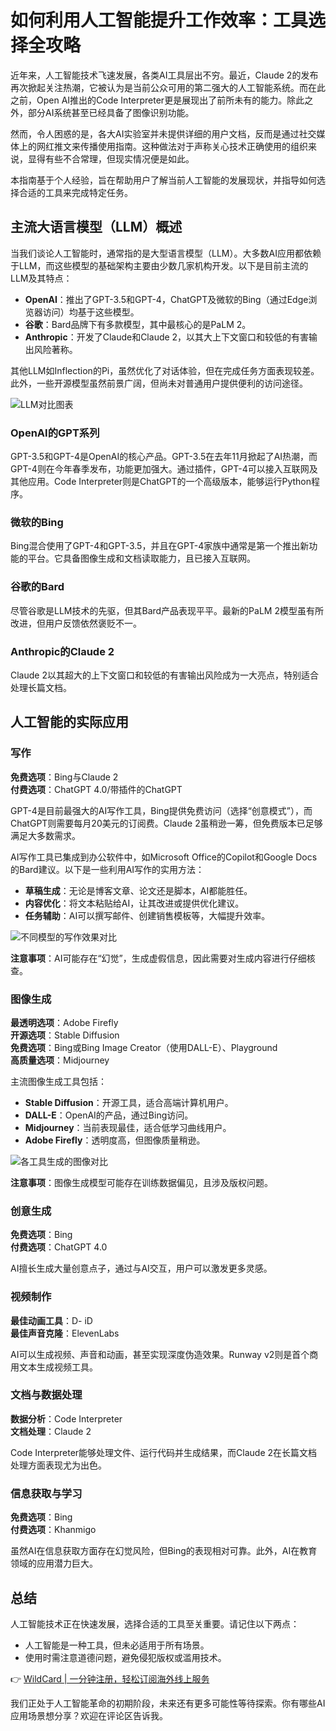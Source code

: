 # 如何利用人工智能提升工作效率：工具选择全攻略

近年来，人工智能技术飞速发展，各类AI工具层出不穷。最近，Claude 2的发布再次掀起关注热潮，它被认为是当前公众可用的第二强大的人工智能系统。而在此之前，Open AI推出的Code Interpreter更是展现出了前所未有的能力。除此之外，部分AI系统甚至已经具备了图像识别功能。

然而，令人困惑的是，各大AI实验室并未提供详细的用户文档，反而是通过社交媒体上的网红推文来传播使用指南。这种做法对于声称关心技术正确使用的组织来说，显得有些不合常理，但现实情况便是如此。

本指南基于个人经验，旨在帮助用户了解当前人工智能的发展现状，并指导如何选择合适的工具来完成特定任务。

## 主流大语言模型（LLM）概述

当我们谈论人工智能时，通常指的是大型语言模型（LLM）。大多数AI应用都依赖于LLM，而这些模型的基础架构主要由少数几家机构开发。以下是目前主流的LLM及其特点：

- **OpenAI**：推出了GPT-3.5和GPT-4，ChatGPT及微软的Bing（通过Edge浏览器访问）均基于这些模型。
- **谷歌**：Bard品牌下有多款模型，其中最核心的是PaLM 2。
- **Anthropic**：开发了Claude和Claude 2，以其大上下文窗口和较低的有害输出风险著称。

其他LLM如Inflection的Pi，虽然优化了对话体验，但在完成任务方面表现较差。此外，一些开源模型虽然前景广阔，但尚未对普通用户提供便利的访问途径。

![LLM对比图表](https://bbtdd.com/img/749430841809535.webp)

### OpenAI的GPT系列
GPT-3.5和GPT-4是OpenAI的核心产品。GPT-3.5在去年11月掀起了AI热潮，而GPT-4则在今年春季发布，功能更加强大。通过插件，GPT-4可以接入互联网及其他应用。Code Interpreter则是ChatGPT的一个高级版本，能够运行Python程序。

### 微软的Bing
Bing混合使用了GPT-4和GPT-3.5，并且在GPT-4家族中通常是第一个推出新功能的平台。它具备图像生成和文档读取能力，且已接入互联网。

### 谷歌的Bard
尽管谷歌是LLM技术的先驱，但其Bard产品表现平平。最新的PaLM 2模型虽有所改进，但用户反馈依然褒贬不一。

### Anthropic的Claude 2
Claude 2以其超大的上下文窗口和较低的有害输出风险成为一大亮点，特别适合处理长篇文档。

## 人工智能的实际应用

### 写作
**免费选项**：Bing与Claude 2  
**付费选项**：ChatGPT 4.0/带插件的ChatGPT  

GPT-4是目前最强大的AI写作工具，Bing提供免费访问（选择“创意模式”），而ChatGPT则需要每月20美元的订阅费。Claude 2虽稍逊一筹，但免费版本已足够满足大多数需求。

AI写作工具已集成到办公软件中，如Microsoft Office的Copilot和Google Docs的Bard建议。以下是一些利用AI写作的实用方法：
- **草稿生成**：无论是博客文章、论文还是脚本，AI都能胜任。
- **内容优化**：将文本粘贴给AI，让其改进或提供优化建议。
- **任务辅助**：AI可以撰写邮件、创建销售模板等，大幅提升效率。

![不同模型的写作效果对比](https://bbtdd.com/img/9415824599756657.webp)

**注意事项**：AI可能存在“幻觉”，生成虚假信息，因此需要对生成内容进行仔细核查。

### 图像生成
**最透明选项**：Adobe Firefly  
**开源选项**：Stable Diffusion  
**免费选项**：Bing或Bing Image Creator（使用DALL-E）、Playground  
**高质量选项**：Midjourney  

主流图像生成工具包括：
- **Stable Diffusion**：开源工具，适合高端计算机用户。
- **DALL-E**：OpenAI的产品，通过Bing访问。
- **Midjourney**：当前表现最佳，适合低学习曲线用户。
- **Adobe Firefly**：透明度高，但图像质量稍逊。

![各工具生成的图像对比](https://bbtdd.com/img/298644469608872.webp)

**注意事项**：图像生成模型可能存在训练数据偏见，且涉及版权问题。

### 创意生成
**免费选项**：Bing  
**付费选项**：ChatGPT 4.0  

AI擅长生成大量创意点子，通过与AI交互，用户可以激发更多灵感。

### 视频制作
**最佳动画工具**：D- iD  
**最佳声音克隆**：ElevenLabs  

AI可以生成视频、声音和动画，甚至实现深度伪造效果。Runway v2则是首个商用文本生成视频工具。

### 文档与数据处理
**数据分析**：Code Interpreter  
**文档处理**：Claude 2  

Code Interpreter能够处理文件、运行代码并生成结果，而Claude 2在长篇文档处理方面表现尤为出色。

### 信息获取与学习
**免费选项**：Bing  
**付费选项**：Khanmigo  

虽然AI在信息获取方面存在幻觉风险，但Bing的表现相对可靠。此外，AI在教育领域的应用潜力巨大。

## 总结

人工智能技术正在快速发展，选择合适的工具至关重要。请记住以下两点：
- 人工智能是一种工具，但未必适用于所有场景。
- 使用时需注意道德问题，避免侵犯版权或滥用技术。

👉 [WildCard | 一分钟注册，轻松订阅海外线上服务](https://bbtdd.com/WildCard)

我们正处于人工智能革命的初期阶段，未来还有更多可能性等待探索。你有哪些AI应用场景想分享？欢迎在评论区告诉我。